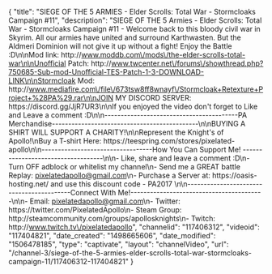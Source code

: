 {
    "title": "SIEGE OF THE 5 ARMIES - Elder Scrolls: Total War - Stormcloaks Campaign #11",
    "description": "SIEGE OF THE 5 Armies - Elder Scrolls: Total War - Stormcloaks Campaign #11 - Welcome back to this bloody civil war in Skyrim. All our armies have united and surround Karthwasten. But the Aldmeri Dominion will not give it up without a fight! Enjoy the Battle :D\n\nMod link: http:\/\/www.moddb.com\/mods\/the-elder-scrolls-total-war\n\nUnofficial Patch: http:\/\/www.twcenter.net\/forums\/showthread.php?750685-Sub-mod-Unofficial-TES-Patch-1-3-DOWNLOAD-LINK\n\nStormcloak Mod: http:\/\/www.mediafire.com\/file\/673tsw8ff8wnayf\/Stormcloak+Retexture+Project+%28PA%29.rar\n\nJOIN MY DISCORD SERVER: https:\/\/discord.gg\/JjR7UR3\n\nIf you enjoyed the video don't forget to Like and Leave a comment :D\n\n-----------------------------------------PA Merchandise---------------------------------------------\n\nBUYING A SHIRT WILL SUPPORT A CHARITY!\n\nRepresent the Knight's of Apollo!\nBuy a T-shirt Here: https:\/\/teespring.com\/stores\/pixelated-apollo\n\n----------------------------------How You Can Support Me! -----------------------------------\n\n- Like, share and leave a comment :D\n- Turn OFF adblock or whitelist my channel\n- Send me a GREAT battle Replay: pixelatedapollo@gmail.com\n- Purchase a Server at: https:\/\/oasis-hosting.net\/ and use this discount code - PA2017 \n\n------------------------------------------Connect With Me!-----------------------------------------\n\n- Email: pixelatedapollo@gmail.com\n- Twitter: https:\/\/twitter.com\/PixelatedApollo\n- Steam Group:  http:\/\/steamcommunity.com\/groups\/apollosknights\n- Twitch: http:\/\/www.twitch.tv\/pixelatedapollo",
    "channelid": "117406312",
    "videoid": "117404821",
    "date_created": "1498665606",
    "date_modified": "1506478185",
    "type": "captivate",
    "layout": "channelVideo",
    "url": "\/channel-3\/siege-of-the-5-armies-elder-scrolls-total-war-stormcloaks-campaign-11\/117406312-117404821"
}